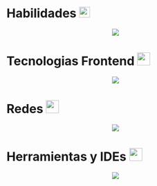 <div>
    <h1>Habilidades <picture> <img src = "https://github.com/7oSkaaa/7oSkaaa/blob/main/Images/Programming_Languages.gif?raw=true" width = 25px>  </picture></h1>
    <p align="center">
      <a href="https://skillicons.dev">
        <img src="https://skillicons.dev/icons?i=py,c,js,html,css" />
      </a>
    </p> 
</div>
<div>
    <h1>Tecnologias Frontend <picture><img src = "https://github.com/7oSkaaa/7oSkaaa/blob/main/Images/Front_End.gif?raw=true" width = 30px></picture></h1>
    <p align="center">
      <a href="https://skillicons.dev">
        <img src="https://skillicons.dev/icons?i=react,django,bootstrap,sass,tailwind,vite" />
      </a>
    </p>  
</div>

<div>
    <h1>Redes <picture><img src = "https://github.com/7oSkaaa/7oSkaaa/blob/main/Images/Software_Tools.gif?raw=true" width = 30px></picture></h1>
    <p align="center">
      <a href="https://skillicons.dev">
        <img src="https://skillicons.dev/icons?i=discord,gmail,instagram,linkedin" />
      </a>
    </p>
</div>
<div>
    <h1>Herramientas y IDEs <picture> <img src = "https://github.com/7oSkaaa/7oSkaaa/blob/main/Images/IDEs.gif?raw=true" width = 30px>  </picture> </picture></h1>
    <p align="center">
      <a href="https://skillicons.dev">
        <img src="https://skillicons.dev/icons?i=git,github,ai,vscode,eclipse" />
      </a>
    </p>
</div>
